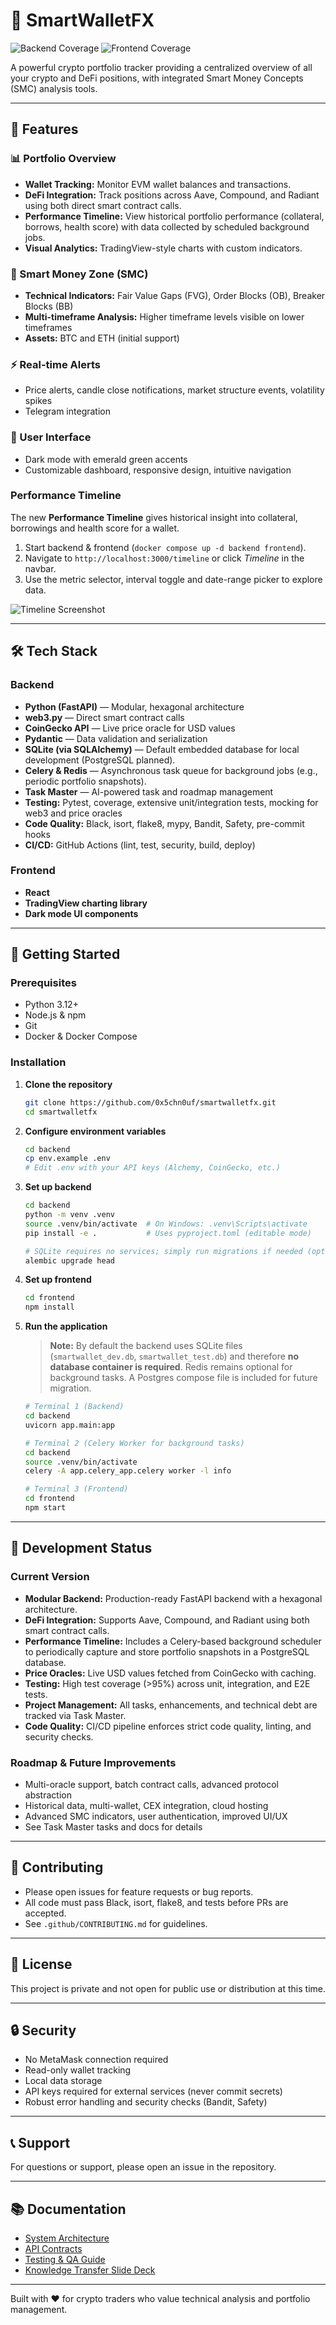 # 🧠 SmartWalletFX

![Backend Coverage](https://img.shields.io/badge/Coverage_Backend-94%25-brightgreen)
![Frontend Coverage](https://img.shields.io/badge/Coverage_Frontend-58%25-yellow)

A powerful crypto portfolio tracker providing a centralized overview of all your crypto and DeFi positions, with integrated Smart Money Concepts (SMC) analysis tools.

---

## 🌟 Features

### 📊 Portfolio Overview
- **Wallet Tracking:** Monitor EVM wallet balances and transactions.
- **DeFi Integration:** Track positions across Aave, Compound, and Radiant using both direct smart contract calls.
- **Performance Timeline:** View historical portfolio performance (collateral, borrows, health score) with data collected by scheduled background jobs.
- **Visual Analytics:** TradingView-style charts with custom indicators.

### 🎯 Smart Money Zone (SMC)
- **Technical Indicators:** Fair Value Gaps (FVG), Order Blocks (OB), Breaker Blocks (BB)
- **Multi-timeframe Analysis:** Higher timeframe levels visible on lower timeframes
- **Assets:** BTC and ETH (initial support)

### ⚡ Real-time Alerts
- Price alerts, candle close notifications, market structure events, volatility spikes
- Telegram integration

### 🎨 User Interface
- Dark mode with emerald green accents
- Customizable dashboard, responsive design, intuitive navigation

### Performance Timeline

The new **Performance Timeline** gives historical insight into collateral, borrowings and health score for a wallet.

1. Start backend & frontend (`docker compose up -d backend frontend`).
2. Navigate to `http://localhost:3000/timeline` or click *Timeline* in the navbar.
3. Use the metric selector, interval toggle and date-range picker to explore data.

![Timeline Screenshot](docs/assets/timeline_demo.png)

---

## 🛠 Tech Stack

### Backend
- **Python (FastAPI)** — Modular, hexagonal architecture
- **web3.py** — Direct smart contract calls
- **CoinGecko API** — Live price oracle for USD values
- **Pydantic** — Data validation and serialization
- **SQLite (via SQLAlchemy)** — Default embedded database for local development (PostgreSQL planned).
- **Celery & Redis** — Asynchronous task queue for background jobs (e.g., periodic portfolio snapshots).
- **Task Master** — AI-powered task and roadmap management
- **Testing:** Pytest, coverage, extensive unit/integration tests, mocking for web3 and price oracles
- **Code Quality:** Black, isort, flake8, mypy, Bandit, Safety, pre-commit hooks
- **CI/CD:** GitHub Actions (lint, test, security, build, deploy)

### Frontend
- **React**
- **TradingView charting library**
- **Dark mode UI components**

---

## 🚀 Getting Started

### Prerequisites
- Python 3.12+
- Node.js & npm
- Git
- Docker & Docker Compose

### Installation

1. **Clone the repository**
   ```bash
   git clone https://github.com/0x5chn0uf/smartwalletfx.git
   cd smartwalletfx
   ```

2. **Configure environment variables**
   ```bash
   cd backend
   cp env.example .env
   # Edit .env with your API keys (Alchemy, CoinGecko, etc.)
   ```

3. **Set up backend**
   ```bash
   cd backend
   python -m venv .venv
   source .venv/bin/activate  # On Windows: .venv\Scripts\activate
   pip install -e .           # Uses pyproject.toml (editable mode)

   # SQLite requires no services; simply run migrations if needed (optional)
   alembic upgrade head
   ```

4. **Set up frontend**
   ```bash
   cd frontend
   npm install
   ```

5. **Run the application**

   > **Note:** By default the backend uses SQLite files (`smartwallet_dev.db`, `smartwallet_test.db`) and therefore **no database container is required**. Redis remains optional for background tasks. A Postgres compose file is included for future migration.

   ```bash
   # Terminal 1 (Backend)
   cd backend
   uvicorn app.main:app

   # Terminal 2 (Celery Worker for background tasks)
   cd backend
   source .venv/bin/activate
   celery -A app.celery_app.celery worker -l info

   # Terminal 3 (Frontend)
   cd frontend
   npm start
   ```

---

## 📝 Development Status

### Current Version
- **Modular Backend:** Production-ready FastAPI backend with a hexagonal architecture.
- **DeFi Integration:** Supports Aave, Compound, and Radiant using both smart contract calls.
- **Performance Timeline:** Includes a Celery-based background scheduler to periodically capture and store portfolio snapshots in a PostgreSQL database.
- **Price Oracles:** Live USD values fetched from CoinGecko with caching.
- **Testing:** High test coverage (>95%) across unit, integration, and E2E tests.
- **Project Management:** All tasks, enhancements, and technical debt are tracked via Task Master.
- **Code Quality:** CI/CD pipeline enforces strict code quality, linting, and security checks.

### Roadmap & Future Improvements
- Multi-oracle support, batch contract calls, advanced protocol abstraction
- Historical data, multi-wallet, CEX integration, cloud hosting
- Advanced SMC indicators, user authentication, improved UI/UX
- See Task Master tasks and docs for details

---

## 🤝 Contributing

- Please open issues for feature requests or bug reports.
- All code must pass Black, isort, flake8, and tests before PRs are accepted.
- See `.github/CONTRIBUTING.md` for guidelines.

---

## 📜 License

This project is private and not open for public use or distribution at this time.

---

## 🔒 Security

- No MetaMask connection required
- Read-only wallet tracking
- Local data storage
- API keys required for external services (never commit secrets)
- Robust error handling and security checks (Bandit, Safety)

---

## 📞 Support

For questions or support, please open an issue in the repository.

---

## 📚 Documentation

- [System Architecture](docs/defi_architecture.md)
- [API Contracts](docs/defi_api_contracts.md)
- [Testing & QA Guide](docs/defi_testing_guide.md)
- [Knowledge Transfer Slide Deck](docs/defi_knowledge_transfer.md)

---

Built with ❤️ for crypto traders who value technical analysis and portfolio management.
